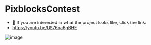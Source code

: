 # PixblocksContest
- 👀 If you are interested in what the project looks like, click the link:
- https://youtu.be/US76oa6gBHE

![image](https://user-images.githubusercontent.com/60610578/116785257-d62daa80-aa98-11eb-8b55-b58d8a9d9de4.png)

